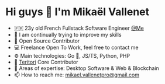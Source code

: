 # Hi guys 👋  I'm Mikaël Vallenet

- 🇫🇷 23y old French Fullstack Software Engineer [@Me](https://mikatech.me/) 
- 🌱 I am continually trying to improve my skills
- 👯 Open Source Contributor
- 💻 Freelance Open To Work, feel free to contact me
- ⚙️  Main technologies: Go 💙, JS/TS, Python, PHP
- :ninja: [Teritori](https://github.com/TERITORI) Core Contributor
- 🧪 Areas of expertise: Desktop Software & Web & Blockchain
- 📫 How to reach me: mikael.vallenetpro@gmail.com
